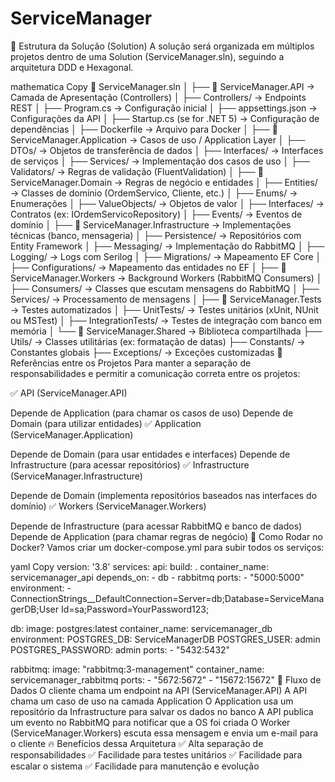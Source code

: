 # ServiceManager

📁 Estrutura da Solução (Solution)
A solução será organizada em múltiplos projetos dentro de uma Solution (ServiceManager.sln), seguindo a arquitetura DDD e Hexagonal.

mathematica
Copy
📂 ServiceManager.sln
│
├── 📂 ServiceManager.API            → Camada de Apresentação (Controllers)
│   ├── Controllers/                 → Endpoints REST
│   ├── Program.cs                    → Configuração inicial
│   ├── appsettings.json               → Configurações da API
│   ├── Startup.cs (se for .NET 5)     → Configuração de dependências
│   ├── Dockerfile                      → Arquivo para Docker
│
├── 📂 ServiceManager.Application     → Casos de uso / Application Layer
│   ├── DTOs/                          → Objetos de transferência de dados
│   ├── Interfaces/                     → Interfaces de serviços
│   ├── Services/                       → Implementação dos casos de uso
│   ├── Validators/                     → Regras de validação (FluentValidation)
│
├── 📂 ServiceManager.Domain          → Regras de negócio e entidades
│   ├── Entities/                       → Classes de domínio (OrdemServico, Cliente, etc.)
│   ├── Enums/                          → Enumerações
│   ├── ValueObjects/                   → Objetos de valor
│   ├── Interfaces/                     → Contratos (ex: IOrdemServicoRepository)
│   ├── Events/                         → Eventos de domínio
│
├── 📂 ServiceManager.Infrastructure  → Implementações técnicas (banco, mensageria)
│   ├── Persistence/                    → Repositórios com Entity Framework
│   ├── Messaging/                       → Implementação do RabbitMQ
│   ├── Logging/                         → Logs com Serilog
│   ├── Migrations/                      → Mapeamento EF Core
│   ├── Configurations/                  → Mapeamento das entidades no EF
│
├── 📂 ServiceManager.Workers         → Background Workers (RabbitMQ Consumers)
│   ├── Consumers/                      → Classes que escutam mensagens do RabbitMQ
│   ├── Services/                        → Processamento de mensagens
│
├── 📂 ServiceManager.Tests           → Testes automatizados
│   ├── UnitTests/                      → Testes unitários (xUnit, NUnit ou MSTest)
│   ├── IntegrationTests/               → Testes de integração com banco em memória
│
└── 📂 ServiceManager.Shared          → Biblioteca compartilhada
    ├── Utils/                         → Classes utilitárias (ex: formatação de datas)
    ├── Constants/                     → Constantes globais
    ├── Exceptions/                     → Exceções customizadas
📌 Referências entre os Projetos
Para manter a separação de responsabilidades e permitir a comunicação correta entre os projetos:

✅ API (ServiceManager.API)

Depende de Application (para chamar os casos de uso)
Depende de Domain (para utilizar entidades)
✅ Application (ServiceManager.Application)

Depende de Domain (para usar entidades e interfaces)
Depende de Infrastructure (para acessar repositórios)
✅ Infrastructure (ServiceManager.Infrastructure)

Depende de Domain (implementa repositórios baseados nas interfaces do domínio)
✅ Workers (ServiceManager.Workers)

Depende de Infrastructure (para acessar RabbitMQ e banco de dados)
Depende de Application (para chamar regras de negócio)
🚀 Como Rodar no Docker?
Vamos criar um docker-compose.yml para subir todos os serviços:

yaml
Copy
version: '3.8'
services:
  api:
    build: .
    container_name: servicemanager_api
    depends_on:
      - db
      - rabbitmq
    ports:
      - "5000:5000"
    environment:
      - ConnectionStrings__DefaultConnection=Server=db;Database=ServiceManagerDB;User Id=sa;Password=YourPassword123;
  
  db:
    image: postgres:latest
    container_name: servicemanager_db
    environment:
      POSTGRES_DB: ServiceManagerDB
      POSTGRES_USER: admin
      POSTGRES_PASSWORD: admin
    ports:
      - "5432:5432"

  rabbitmq:
    image: "rabbitmq:3-management"
    container_name: servicemanager_rabbitmq
    ports:
      - "5672:5672"
      - "15672:15672"
📌 Fluxo de Dados
O cliente chama um endpoint na API (ServiceManager.API)
A API chama um caso de uso na camada Application
O Application usa um repositório da Infrastructure para salvar os dados no banco
A API publica um evento no RabbitMQ para notificar que a OS foi criada
O Worker (ServiceManager.Workers) escuta essa mensagem e envia um e-mail para o cliente
🔥 Benefícios dessa Arquitetura
✅ Alta separação de responsabilidades
✅ Facilidade para testes unitários
✅ Facilidade para escalar o sistema
✅ Facilidade para manutenção e evolução




